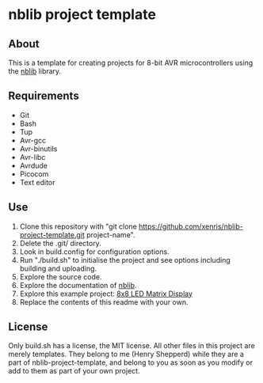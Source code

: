 # nblib project template

## About

This is a template for creating projects for 8-bit AVR microcontrollers using the [nblib](https://github.com/xenris/nblib) library.

## Requirements

* Git
* Bash
* Tup
* Avr-gcc
* Avr-binutils
* Avr-libc
* Avrdude
* Picocom
* Text editor

## Use

1. Clone this repository with "git clone https://github.com/xenris/nblib-project-template.git project-name".
1. Delete the .git/ directory.
1. Look in build.config for configuration options.
1. Run "./build.sh" to initialise the project and see options including building and uploading.
1. Explore the source code.
1. Explore the documentation of [nblib](https://github.com/xenris/nblib/blob/master/docs/index.hpp.md).
1. Explore this example project: [8x8 LED Matrix Display](https://github.com/xenris/led-matrix-display)
1. Replace the contents of this readme with your own.

## License

Only build.sh has a license, the MIT license. All other files in this project
are merely templates. They belong to me (Henry Shepperd) while they are a part
of nblib-project-template, and belong to you as soon as you modify or add to
them as part of your own project.
